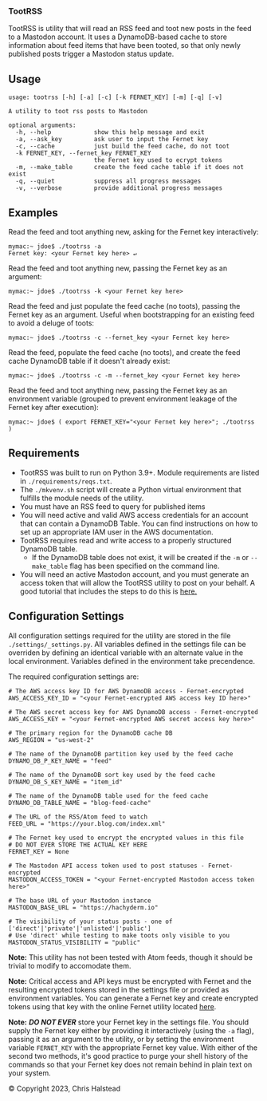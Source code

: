 ### TootRSS

TootRSS is utility that will read an RSS feed and toot new posts in the feed to a Mastodon account. It uses a DynamoDB-based cache to store information about feed items that have been tooted, so that only newly published posts trigger a Mastodon status update.

## Usage
```
usage: tootrss [-h] [-a] [-c] [-k FERNET_KEY] [-m] [-q] [-v]

A utility to toot rss posts to Mastodon

optional arguments:
  -h, --help            show this help message and exit
  -a, --ask_key         ask user to input the Fernet key
  -c, --cache           just build the feed cache, do not toot
  -k FERNET_KEY, --fernet_key FERNET_KEY
                        the Fernet key used to ecrypt tokens
  -m, --make_table      create the feed cache table if it does not exist
  -q, --quiet           suppress all progress messages
  -v, --verbose         provide additional progress messages
```

## Examples

Read the feed and toot anything new, asking for the Fernet key interactively:
```
mymac:~ jdoe$ ./tootrss -a
Fernet key: <your Fernet key here> ↵
```
Read the feed and toot anything new, passing the Fernet key as an argument:
```
mymac:~ jdoe$ ./tootrss -k <your Fernet key here>
```
Read the feed and just populate the feed cache (no toots), passing the Fernet key as an argument. Useful when bootstrapping for an existing feed to avoid a deluge of toots:
```
mymac:~ jdoe$ ./tootrss -c --fernet_key <your Fernet key here>
```
Read the feed, populate the feed cache (no toots), and create the feed cache DynamoDB table if it doesn't already exist:
```
mymac:~ jdoe$ ./tootrss -c -m --fernet_key <your Fernet key here>
```
Read the feed and toot anything new, passing the Fernet key as an environment variable (grouped to prevent environment leakage of the Fernet key after execution):
```
mymac:~ jdoe$ ( export FERNET_KEY="<your Fernet key here>"; ./tootrss )
```

## Requirements
* TootRSS was built to run on Python 3.9+. Module requirements are listed in `./requirements/reqs.txt`.
* The `./mkvenv.sh` script will create a Python virtual environment that fulfills the module needs of the utility.
* You must have an RSS feed to query for published items
* You will need active and valid AWS access credentials for an account that can contain a DynamoDB Table. You can find instructions on how to set up an appropriate IAM user in the AWS documentation.
* TootRSS requires read and write access to a properly structured DynamoDB table.
  * If the DynamoDB table does not exist, it will be created if the `-m` or `--make_table` flag has been specified on the command line.
* You will need an active Mastodon account, and you must generate an access token that will allow the TootRSS utility to post on your behalf. A good tutorial that includes the steps to do this is [here.](https://medium.com/@martin.heinz/getting-started-with-mastodon-api-in-python-9f105309ed43)
## Configuration Settings

All configuration settings required for the utility are stored in the file `./settings/_settings.py`. All variables defined in the settings file can be overriden by defining an identical variable with an alternate value in the local environment. Variables defined in the environment take precendence.

The required configuration settings are:

```
# The AWS access key ID for AWS DynamoDB access - Fernet-encrypted
AWS_ACCESS_KEY_ID = "<your Fernet-encrypted AWS access key ID here>"

# The AWS secret access key for AWS DynamoDB access - Fernet-encrypted
AWS_ACCESS_KEY = "<your Fernet-encrypted AWS secret access key here>"

# The primary region for the DynamoDB cache DB
AWS_REGION = "us-west-2"

# The name of the DynamoDB partition key used by the feed cache
DYNAMO_DB_P_KEY_NAME = "feed"

# The name of the DynamoDB sort key used by the feed cache
DYNAMO_DB_S_KEY_NAME = "item_id"

# The name of the DynamoDB table used for the feed cache
DYNAMO_DB_TABLE_NAME = "blog-feed-cache"

# The URL of the RSS/Atom feed to watch
FEED_URL = "https://your.blog.com/index.xml"

# The Fernet key used to encrypt the encrypted values in this file
# DO NOT EVER STORE THE ACTUAL KEY HERE
FERNET_KEY = None

# The Mastodon API access token used to post statuses - Fernet-encrypted
MASTODON_ACCESS_TOKEN = "<your Fernet-encrypted Mastodon access token here>"

# The base URL of your Mastodon instance
MASTODON_BASE_URL = "https://hachyderm.io"

# The visibility of your status posts - one of ['direct'|'private'|'unlisted'|'public']
# Use 'direct' while testing to make toots only visible to you
MASTODON_STATUS_VISIBILITY = "public"
```

**Note:** This utility has not been tested with Atom feeds, though it should be trivial to modify to accomodate them.

**Note:** Critical access and API keys must be encrypted with Fernet and the resulting encrypted tokens stored in the settings file or provided as environment variables. You can generate a Fernet key and create encrypted tokens using that key with the online Fernet utility located [here](https://8gwifi.org/fernet.jsp).

**Note:** _**DO NOT EVER**_ store your Fernet key in the settings file. You should supply the Fernet key either by providing it interactively (using the `-a` flag), passing it as an argument to the utility, or by setting the environment variable `FERNET_KEY` with the appropriate Fernet key value. With either of the second two methods, it's good practice to purge your shell history of the commands so that your Fernet key does not remain behind in plain text on your system.

© Copyright 2023, Chris Halstead